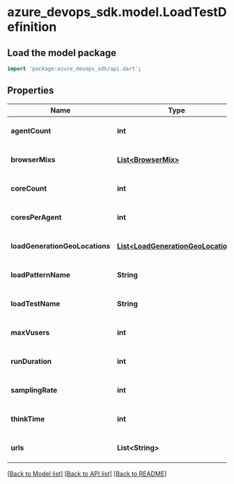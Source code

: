 # azure_devops_sdk.model.LoadTestDefinition

## Load the model package
```dart
import 'package:azure_devops_sdk/api.dart';
```

## Properties
Name | Type | Description | Notes
------------ | ------------- | ------------- | -------------
**agentCount** | **int** |  | [optional] [default to null]
**browserMixs** | [**List&lt;BrowserMix&gt;**](BrowserMix.md) |  | [optional] [default to []]
**coreCount** | **int** |  | [optional] [default to null]
**coresPerAgent** | **int** |  | [optional] [default to null]
**loadGenerationGeoLocations** | [**List&lt;LoadGenerationGeoLocation&gt;**](LoadGenerationGeoLocation.md) |  | [optional] [default to []]
**loadPatternName** | **String** |  | [optional] [default to null]
**loadTestName** | **String** |  | [optional] [default to null]
**maxVusers** | **int** |  | [optional] [default to null]
**runDuration** | **int** |  | [optional] [default to null]
**samplingRate** | **int** |  | [optional] [default to null]
**thinkTime** | **int** |  | [optional] [default to null]
**urls** | **List&lt;String&gt;** |  | [optional] [default to []]

[[Back to Model list]](../README.md#documentation-for-models) [[Back to API list]](../README.md#documentation-for-api-endpoints) [[Back to README]](../README.md)


